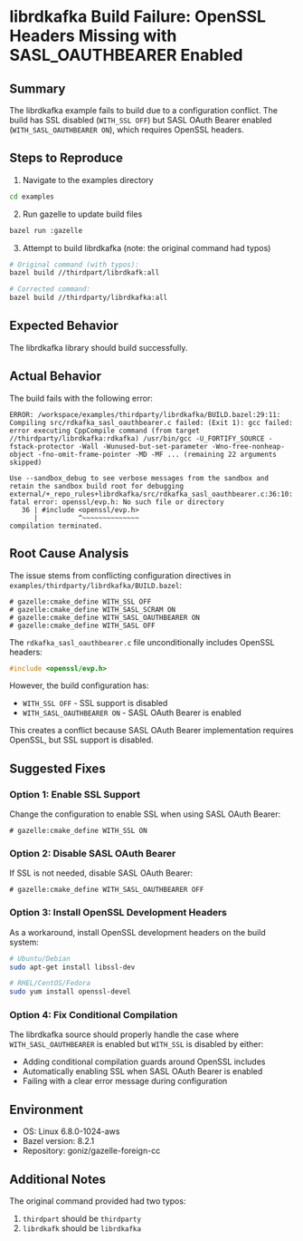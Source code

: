 # librdkafka Build Failure: OpenSSL Headers Missing with SASL_OAUTHBEARER Enabled

## Summary

The librdkafka example fails to build due to a configuration conflict. The build has SSL disabled (`WITH_SSL OFF`) but SASL OAuth Bearer enabled (`WITH_SASL_OAUTHBEARER ON`), which requires OpenSSL headers.

## Steps to Reproduce

1. Navigate to the examples directory
```bash
cd examples
```

2. Run gazelle to update build files
```bash
bazel run :gazelle
```

3. Attempt to build librdkafka (note: the original command had typos)
```bash
# Original command (with typos):
bazel build //thirdpart/librdkafk:all

# Corrected command:
bazel build //thirdparty/librdkafka:all
```

## Expected Behavior

The librdkafka library should build successfully.

## Actual Behavior

The build fails with the following error:

```
ERROR: /workspace/examples/thirdparty/librdkafka/BUILD.bazel:29:11: Compiling src/rdkafka_sasl_oauthbearer.c failed: (Exit 1): gcc failed: error executing CppCompile command (from target //thirdparty/librdkafka:rdkafka) /usr/bin/gcc -U_FORTIFY_SOURCE -fstack-protector -Wall -Wunused-but-set-parameter -Wno-free-nonheap-object -fno-omit-frame-pointer -MD -MF ... (remaining 22 arguments skipped)

Use --sandbox_debug to see verbose messages from the sandbox and retain the sandbox build root for debugging
external/+_repo_rules+librdkafka/src/rdkafka_sasl_oauthbearer.c:36:10: fatal error: openssl/evp.h: No such file or directory
   36 | #include <openssl/evp.h>
      |          ^~~~~~~~~~~~~~~
compilation terminated.
```

## Root Cause Analysis

The issue stems from conflicting configuration directives in `examples/thirdparty/librdkafka/BUILD.bazel`:

```starlark
# gazelle:cmake_define WITH_SSL OFF
# gazelle:cmake_define WITH_SASL_SCRAM ON
# gazelle:cmake_define WITH_SASL_OAUTHBEARER ON
# gazelle:cmake_define WITH_SASL OFF
```

The `rdkafka_sasl_oauthbearer.c` file unconditionally includes OpenSSL headers:
```c
#include <openssl/evp.h>
```

However, the build configuration has:
- `WITH_SSL OFF` - SSL support is disabled
- `WITH_SASL_OAUTHBEARER ON` - SASL OAuth Bearer is enabled

This creates a conflict because SASL OAuth Bearer implementation requires OpenSSL, but SSL support is disabled.

## Suggested Fixes

### Option 1: Enable SSL Support
Change the configuration to enable SSL when using SASL OAuth Bearer:
```starlark
# gazelle:cmake_define WITH_SSL ON
```

### Option 2: Disable SASL OAuth Bearer
If SSL is not needed, disable SASL OAuth Bearer:
```starlark
# gazelle:cmake_define WITH_SASL_OAUTHBEARER OFF
```

### Option 3: Install OpenSSL Development Headers
As a workaround, install OpenSSL development headers on the build system:
```bash
# Ubuntu/Debian
sudo apt-get install libssl-dev

# RHEL/CentOS/Fedora
sudo yum install openssl-devel
```

### Option 4: Fix Conditional Compilation
The librdkafka source should properly handle the case where `WITH_SASL_OAUTHBEARER` is enabled but `WITH_SSL` is disabled by either:
- Adding conditional compilation guards around OpenSSL includes
- Automatically enabling SSL when SASL OAuth Bearer is enabled
- Failing with a clear error message during configuration

## Environment

- OS: Linux 6.8.0-1024-aws
- Bazel version: 8.2.1
- Repository: goniz/gazelle-foreign-cc

## Additional Notes

The original command provided had two typos:
1. `thirdpart` should be `thirdparty`
2. `librdkafk` should be `librdkafka`